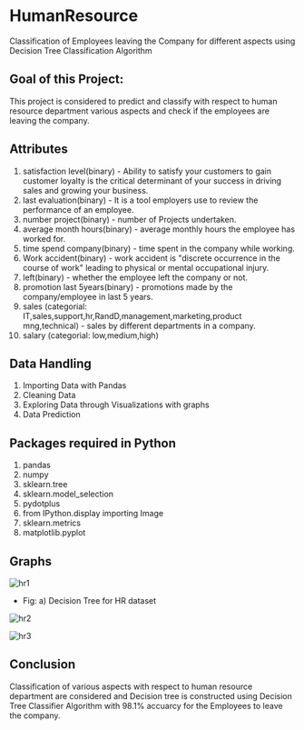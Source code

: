 # HumanResource
Classification of Employees leaving the Company for different aspects using Decision Tree Classification Algorithm

## Goal of this Project: 
This project is considered to predict and classify with respect to human resource department various aspects and check if the employees are leaving the company.

## Attributes
1)  satisfaction level(binary) - Ability to satisfy your customers to gain customer loyalty is the critical determinant of your success in     driving sales and growing your business.
2)  last evaluation(binary) - It is a tool employers use to review the performance of an employee.
3)  number project(binary) - number of Projects undertaken.
4)  average month hours(binary) - average monthly hours the employee has worked for.
5)  time spend company(binary) - time spent in the company while working.
6)  Work accident(binary) - work accident is "discrete occurrence in the course of work" leading to physical or mental occupational injury.
7)  left(binary) - whether the employee left the company or not.
8)  promotion last 5years(binary) - promotions made by the company/employee in last 5 years.
9)  sales (categorial: IT,sales,support,hr,RandD,management,marketing,product mng,technical) - sales by different departments in a company. 
10) salary (categorial: low,medium,high)

## Data Handling
1) Importing Data with Pandas
2) Cleaning Data
3) Exploring Data through Visualizations with graphs
4) Data Prediction

## Packages required in Python
1) pandas
2) numpy
3) sklearn.tree
4) sklearn.model_selection
5) pydotplus
6) from IPython.display importing Image
7) sklearn.metrics
8) matplotlib.pyplot

## Graphs
 ![hr1](https://user-images.githubusercontent.com/44108439/51936858-2687af00-242f-11e9-953a-8d8a0c81d458.png)
-  Fig: a) Decision Tree for HR dataset
 
 ![hr2](https://user-images.githubusercontent.com/44108439/51937033-8ed69080-242f-11e9-80de-b6b5d132b0c3.png)


 ![hr3](https://user-images.githubusercontent.com/44108439/51937061-a01f9d00-242f-11e9-92ad-36965f17653e.png)


## Conclusion
Classification of various aspects with respect to human resource department are considered and Decision tree is constructed using Decision Tree Classifier Algorithm with 98.1% accuarcy for the Employees to leave the company.
